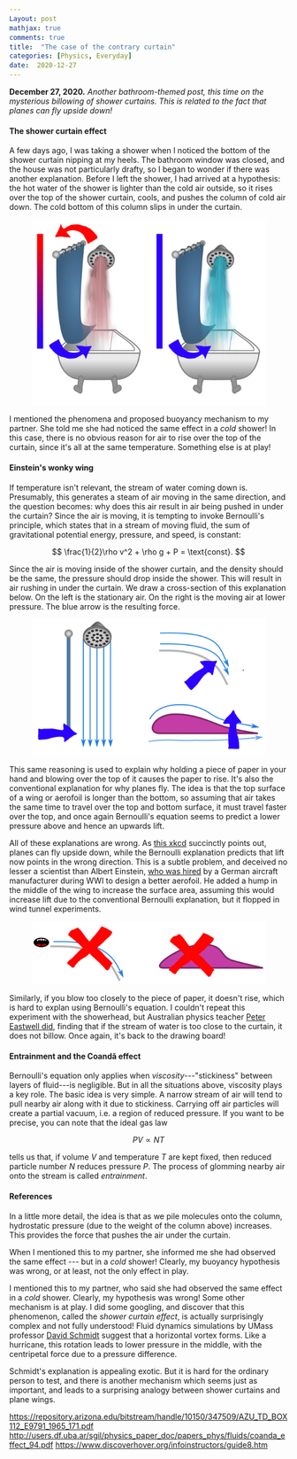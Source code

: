 ```yaml
---
Layout: post
mathjax: true
comments: true
title:  "The case of the contrary curtain"
categories: [Physics, Everyday]
date:  2020-12-27
---
```


**December 27, 2020.** *Another bathroom-themed post, this time
  on the mysterious billowing of shower curtains. This is related to
  the fact that planes can fly upside down!*

#### The shower curtain effect

A few days ago, I was taking a shower when I noticed the bottom of the
shower curtain nipping at my heels. The bathroom window was closed,
and the house was not particularly drafty, so I began to wonder if
there was another explanation.
Before I left the shower, I had arrived at a hypothesis: the hot water
of the shower is lighter than the cold air outside, so it rises over
the top of the shower curtain, cools, and pushes the column of cold
air down. The cold bottom of this column slips in under the curtain.

<figure>
    <div style="text-align:center"><img src
    ="/images/posts/shower1v2.png"/>
	</div>
	</figure>

I mentioned the phenomena and proposed buoyancy mechanism to my
partner.
She told me she had noticed the same effect in a *cold* shower! In
this case, there is no obvious reason for air to rise over the top of
the curtain, since it's all at the same temperature.
Something else is at play!

#### Einstein's wonky wing

If temperature isn't relevant, the stream of water coming down is.
Presumably, this generates a steam of air moving in the same
direction, and the question becomes: why does this air result in air
being pushed in under the curtain?
Since the air is moving, it is tempting to invoke Bernoulli's
principle, which states that in a stream of moving fluid, the sum of
gravitational potential energy, pressure, and speed, is constant:

$$
\frac{1}{2}\rho v^2 + \rho g + P = \text{const}.
$$

Since the air is moving inside of the shower curtain, and
the density should be the same, the pressure should drop inside the
shower. This will result in air rushing in under the curtain.
We draw a cross-section of this explanation below.
On the left is the stationary air.
On the right is the moving air at lower pressure.
The blue arrow is the resulting force.

<figure>
    <div style="text-align:center"><img src
    ="/images/posts/shower2v2.png"/>
	</div>
	</figure>

This same reasoning is used to explain why holding a piece of paper in
your hand and blowing over the top of it causes the paper to rise.
It's also the conventional explanation for why planes fly.
The idea is that the top surface of a wing or aerofoil is longer than
the bottom, so assuming that air takes the same time to travel over
the top and bottom surface, it must travel faster over the top, and
once again Bernoulli's equation seems to predict a lower pressure
above and hence an upwards lift.

All of these explanations are wrong.
As [this xkcd](https://xkcd.com/803/) succinctly points out, planes
can fly upside down, while the Bernoulli explanation predicts that
lift now points in the wrong direction.
This is a subtle problem, and deceived no lesser a scientist than
Albert Einstein,
[who was hired](http://users.df.uba.ar/sgil/physics_paper_doc/papers_phys/fluids/coanda_effect_94.pdf)
by a German aircraft manufacturer during WWI to design a better
aerofoil.
He added a hump in the middle of the wing to increase the surface
area, assuming this would increase lift due to the conventional
Bernoulli explanation, but it flopped in wind tunnel experiments.

<figure>
    <div style="text-align:center"><img src
    ="/images/posts/shower3.png"/>
	</div>
	</figure>

Similarly, if you blow too closely to the piece of paper, it doesn't
rise, which is hard to explan using Bernoulli's equation.
I couldn't repeat this experiment with the showerhead, but Australian
physics teacher
[Peter Eastwell did](https://files.eric.ed.gov/fulltext/EJ1050910.pdf),
finding that if the stream of water is too close to the curtain, it
does not billow.
Once again, it's back to the drawing board!

#### Entrainment and the Coandă effect

Bernoulli's equation only applies when *viscosity*---"stickiness"
between layers of fluid---is negligible.
But in all the situations above, viscosity plays a key role.
The basic idea is very simple.
A narrow stream of air will tend to pull nearby air along with it due
to stickiness.
Carrying off air particles will create a partial vacuum, i.e. a region
of reduced pressure.
If you want to be precise, you can note that the ideal gas law

$$
PV \propto NT
$$

tells us that, if volume $V$ and temperature $T$ are kept fixed, then
reduced particle number $N$ reduces pressure $P$.
The process of glomming nearby air onto the stream is called *entrainment*.

#### References

In a little more detail, the idea is that as we pile molecules onto
the column, hydrostatic pressure (due to the weight of the column
above) increases. This provides the force that pushes the air
under the curtain.

When I mentioned this to my partner, she informed me she had observed
the same effect --- but in a *cold* shower! Clearly, my buoyancy hypothesis was
wrong, or at least, not the only effect in play.

I mentioned this to my partner, who said she had observed the same
effect in a *cold* shower.
Clearly, my hypothesis was wrong! Some other mechanism is at play.
I did some googling, and discover that this phenomenon, called the
*shower curtain effect*, is actually surprisingly complex and not
fully understood!
Fluid dynamics simulations by UMass professor
[David Schmidt](https://mie.umass.edu/faculty/david-schmidt) suggest
that a horizontal vortex forms.
Like a hurricane, this rotation leads to lower pressure in the middle,
with the centripetal force due to a pressure difference.

Schmidt's explanation is appealing exotic.
But it is hard for the ordinary person to test, and there is another
mechanism which seems just as important, and leads to a surprising
analogy between shower curtains and plane wings.

https://repository.arizona.edu/bitstream/handle/10150/347509/AZU_TD_BOX112_E9791_1965_171.pdf
http://users.df.uba.ar/sgil/physics_paper_doc/papers_phys/fluids/coanda_effect_94.pdf
https://www.discoverhover.org/infoinstructors/guide8.htm
